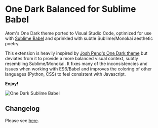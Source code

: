 # One Dark Balanced for Sublime Babel

Atom's One Dark theme ported to Visual Studio Code, optimized for use with [Sublime Babel](https://marketplace.visualstudio.com/items?itemName=joshpeng.sublime-babel-vscode) and sprinkled with subtle Sublime/Monokai aesthetic poetry.

This extension is heavily inspired by [Josh Peng's One Dark theme](https://github.com/joshpeng/One-Dark) but deviates from it to provide a more balanced visual context, subtly resembling Sublime/Monokai. It fixes many of the inconsistencies and issues when working with ES6/Babel and improves the coloring of other languages (Python, CSS) to feel consistent with Javascript.

**Enjoy!**


![One Dark Sublime Babel](https://raw.githubusercontent.com/joshpeng/One-Dark/master/images/onedark.gif)


## Changelog
Please see [here](https://github.com/meronym/one-dark-balanced/blob/master/CHANGELOG.md).
